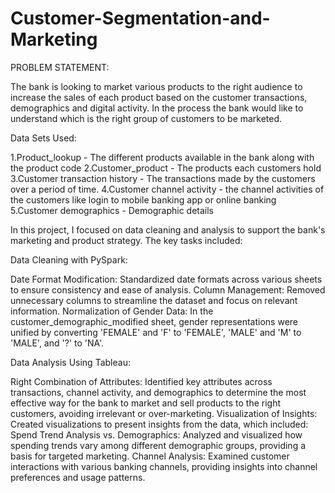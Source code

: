 # Customer-Segmentation-and-Marketing

PROBLEM STATEMENT:

The bank is looking to market various products to the right audience to increase the sales of each product based on the customer transactions, demographics and digital activity. In the process the bank would like to understand which is the right group of customers to be marketed. 

Data Sets Used:

1.Product_lookup - The different products available in the bank along with the product code
2.Customer_product - The products each customers hold
3.Customer transaction history - The transactions made by  the customers over a period of time.
4.Customer channel activity - the channel activities of the customers like login to mobile banking app or online banking
5.Customer demographics - Demographic details

In this project, I focused on data cleaning and analysis to support the bank's marketing and product strategy. The key tasks included:

Data Cleaning with PySpark:

Date Format Modification: Standardized date formats across various sheets to ensure consistency and ease of analysis.
Column Management: Removed unnecessary columns to streamline the dataset and focus on relevant information.
Normalization of Gender Data: In the customer_demographic_modified sheet, gender representations were unified by converting 'FEMALE' and 'F' to 'FEMALE', 'MALE' and 'M' to 'MALE', and '?' to 'NA'.

Data Analysis Using Tableau:

Right Combination of Attributes: Identified key attributes across transactions, channel activity, and demographics to determine the most effective way for the bank to market and sell products to the right customers, avoiding irrelevant or over-marketing.
Visualization of Insights: Created visualizations to present insights from the data, which included:
Spend Trend Analysis vs. Demographics: Analyzed and visualized how spending trends vary among different demographic groups, providing a basis for targeted marketing.
Channel Analysis: Examined customer interactions with various banking channels, providing insights into channel preferences and usage patterns.
